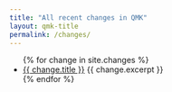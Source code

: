 ```yaml
---
title: "All recent changes in QMK"
layout: qmk-title
permalink: /changes/
---
```


<ul>
  {% for change in site.changes %}
    <li>
      <a href="{{ change.url }}">{{ change.title }}</a>
      {{ change.excerpt }}
    </li>
  {% endfor %}
</ul>